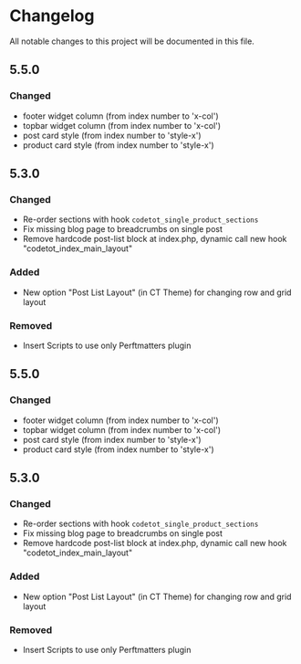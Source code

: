 # Changelog

All notable changes to this project will be documented in this file.

## 5.5.0

### Changed

- footer widget column (from index number to 'x-col')
- topbar widget column (from index number to 'x-col')
- post card style (from index number to 'style-x')
- product card style (from index number to 'style-x')

## 5.3.0

### Changed

- Re-order sections with hook `codetot_single_product_sections`
- Fix missing blog page to breadcrumbs on single post
- Remove hardcode post-list block at index.php, dynamic call new hook "codetot_index_main_layout"

### Added

- New option "Post List Layout" (in CT Theme) for changing row and grid layout

### Removed

- Insert Scripts to use only Perftmatters plugin

## 5.5.0

### Changed

- footer widget column (from index number to 'x-col')
- topbar widget column (from index number to 'x-col')
- post card style (from index number to 'style-x')
- product card style (from index number to 'style-x')

## 5.3.0

### Changed

- Re-order sections with hook `codetot_single_product_sections`
- Fix missing blog page to breadcrumbs on single post
- Remove hardcode post-list block at index.php, dynamic call new hook "codetot_index_main_layout"

### Added

- New option "Post List Layout" (in CT Theme) for changing row and grid layout

### Removed

- Insert Scripts to use only Perftmatters plugin
